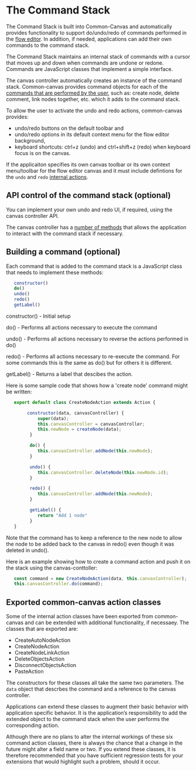 # The Command Stack

The Command Stack is built into Common-Canvas and automatically provides functionality to support do/undo/redo of commands performed in the [flow editor](01.01-flow-editor.md). In addition, if needed, applications can add their own commands to the command stack.

The Command Stack maintains an internal stack of commands with a cursor that moves up and down when commands are undone or redone. Commands are JavaScript classes that implement a simple interface.

The canvas controller automatically creates an instance of the command stack. Common-canvas provides command objects for each of the [commands that are performed by the user](03.11-internal-actions.md), such as: create node, delete comment, link nodes together, etc. which it adds to the command stack.

To allow the user to activate the undo and redo actions, common-canvas provides:
* undo/redo buttons on the default toolbar and
* undo/redo options in its default context menu for the flow editor background,
* keyboard shortcuts: ctrl+z (undo) and ctrl+shift+z (redo) when keyboard focus is on the canvas.

If the applicaiton specifies its own canvas toolbar or its own context menu/toolbar for the flow editor canvas and it must include defintions for the `undo` and `redo` [internal actions](03.11-internal-actions.md).

## API control of the command stack (optional)

You can implement your own undo and redo UI, if required, using the canvas controller API.

The canvas controller has a [number of methods](03.04-canvas-controller.md/#command-stack-interaction-methods) that allows the application to interact with the command stack if necessary.

## Building a command (optional)

Each command that is added to the command stack is a JavaScript class that needs to implement these methods:

```js
   constructor()
   do()
   undo()
   redo()
   getLabel()
```

constructor() - Initial setup

do() - Performs all actions necessary to execute the command

undo() - Performs all actions necessary to reverse the actions performed in do()

redo() - Performs all actions necessary to re-execute the command. For some commands this is the same as do() but for others it is different.

getLabel() - Returns a label that descibes the action.


  Here is some sample code that shows how a 'create node' command might be written:

```js
   export default class CreateNodeAction extends Action {

        constructor(data, canvasController) {
            super(data);
            this.canvasController = canvasController;
            this.newNode = createNode(data);
         }

         do() {
            this.canvasController.addNode(this.newNode);
         }

         undo() {
            this.canvasController.deleteNode(this.newNode.id);
         }

         redo() {
            this.canvasController.addNode(this.newNode);
         }

         getLabel() {
            return "Add 1 node"
         }
   }
```
   Note that the command has to keep a reference to the new node to allow the node to be added back
   to the canvas in redo() even though it was deleted in undo().

   Here is an example showing how to create a command action and push it on the stack using the canvas-conttoller:

```js
   const command = new CreateNodeAction(data, this.canvasController);
   this.canvasController.do(command);
```

## Exported common-canvas action classes

Some of the internal action classes have been exported from common-canvas and can be extended with additional
functionality, if necessaey. The classes that are exported are:

* CreateAutoNodeAction
* CreateNodeAction
* CreateNodeLinkAction
* DeleteObjectsAction
* DisconnectObjectsAction
* PasteAction

The constructors for these classes all take the same two parameters. The `data` object that descrbes the command
and a reference to the canvas controller.

Applications can extend these classes to augment their basic behavior with application specific behavior. It is the application’s responsibility to add the extended object to the command stack when the user performs the corresponding action.

Although there are no plans to alter the internal workings of these six command action classes, there is always the chance that a change in the future might alter a field name or two. If you extend these classes, it is therefore recommended that you have sufficient regression tests for your extensions that would highlight such a problem, should it occur.



